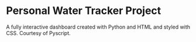 # Personal Water Tracker Project
A fully interactive dashboard created with Python and HTML and styled with CSS. Courtesy of Pyscript.
